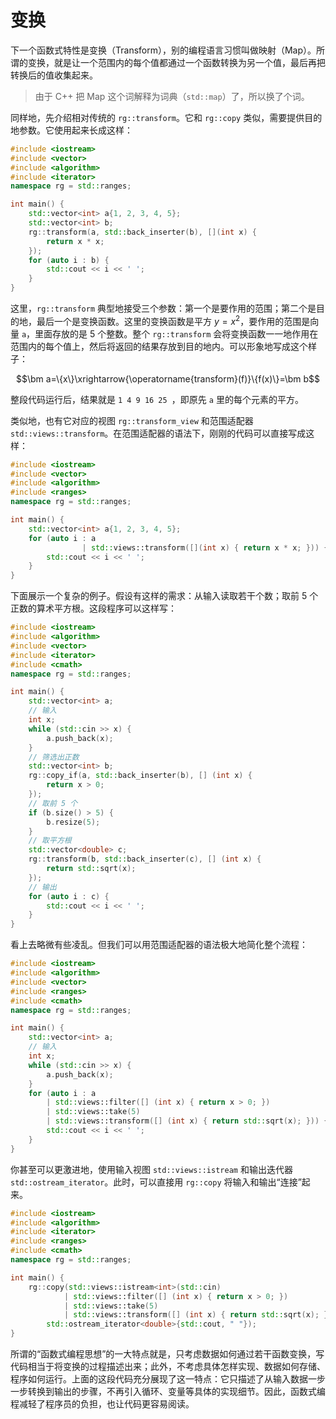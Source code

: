 # 变换

下一个函数式特性是变换（Transform），别的编程语言习惯叫做映射（Map）。所谓的变换，就是让一个范围内的每个值都通过一个函数转换为另一个值，最后再把转换后的值收集起来。

> 由于 C++ 把 Map 这个词解释为词典（`std::map`）了，所以换了个词。

同样地，先介绍相对传统的 `rg::transform`。它和 `rg::copy` 类似，需要提供目的地参数。它使用起来长成这样：

```cpp codemo
#include <iostream>
#include <vector>
#include <algorithm>
#include <iterator>
namespace rg = std::ranges;

int main() {
    std::vector<int> a{1, 2, 3, 4, 5};
    std::vector<int> b;
    rg::transform(a, std::back_inserter(b), [](int x) {
        return x * x;
    });
    for (auto i : b) {
        std::cout << i << ' ';
    }
}
```

这里，`rg::transform` 典型地接受三个参数：第一个是要作用的范围；第二个是目的地，最后一个是变换函数。这里的变换函数是平方 $y=x^2$，要作用的范围是向量 `a`，里面存放的是 5 个整数。整个 `rg::transform` 会将变换函数一一地作用在范围内的每个值上，然后将返回的结果存放到目的地内。可以形象地写成这个样子：

$$\bm a=\{x\}\xrightarrow{\operatorname{transform}(f)}\{f(x)\}=\bm b$$

整段代码运行后，结果就是 `1 4 9 16 25 `，即原先 `a` 里的每个元素的平方。

类似地，也有它对应的视图 `rg::transform_view` 和范围适配器 `std::views::transform`。在范围适配器的语法下，刚刚的代码可以直接写成这样：

```cpp codemo
#include <iostream>
#include <vector>
#include <algorithm>
#include <ranges>
namespace rg = std::ranges;

int main() {
    std::vector<int> a{1, 2, 3, 4, 5};
    for (auto i : a
                | std::views::transform([](int x) { return x * x; })) {
        std::cout << i << ' ';
    }
}
```

下面展示一个复杂的例子。假设有这样的需求：从输入读取若干个数；取前 5 个正数的算术平方根。这段程序可以这样写：

```cpp codemo(input=1 -4 2 -6 3 5 -2 0 4 -6 7)
#include <iostream>
#include <algorithm>
#include <vector>
#include <iterator>
#include <cmath>
namespace rg = std::ranges;

int main() {
    std::vector<int> a;
    // 输入
    int x;
    while (std::cin >> x) {
        a.push_back(x);
    }
    // 筛选出正数
    std::vector<int> b;
    rg::copy_if(a, std::back_inserter(b), [] (int x) {
        return x > 0;
    });
    // 取前 5 个
    if (b.size() > 5) {
        b.resize(5);
    }
    // 取平方根
    std::vector<double> c;
    rg::transform(b, std::back_inserter(c), [] (int x) {
        return std::sqrt(x);
    });
    // 输出
    for (auto i : c) {
        std::cout << i << ' ';
    }
}
```

看上去略微有些凌乱。但我们可以用范围适配器的语法极大地简化整个流程：

```cpp codemo(input=1 -4 2 -6 3 5 -2 0 4 -6 7)
#include <iostream>
#include <algorithm>
#include <vector>
#include <ranges>
#include <cmath>
namespace rg = std::ranges;

int main() {
    std::vector<int> a;
    // 输入
    int x;
    while (std::cin >> x) {
        a.push_back(x);
    }
    for (auto i : a
        | std::views::filter([] (int x) { return x > 0; })
        | std::views::take(5)
        | std::views::transform([] (int x) { return std::sqrt(x); })) {
        std::cout << i << ' ';
    }
}
```

你甚至可以更激进地，使用输入视图 `std::views::istream` 和输出迭代器 `std::ostream_iterator`。此时，可以直接用 `rg::copy` 将输入和输出“连接”起来。

```cpp codemo(input=1 -4 2 -6 3 5 -2 0 4 -6 7)
#include <iostream>
#include <algorithm>
#include <iterator>
#include <ranges>
#include <cmath>
namespace rg = std::ranges;

int main() {
    rg::copy(std::views::istream<int>(std::cin)
            | std::views::filter([] (int x) { return x > 0; })
            | std::views::take(5)
            | std::views::transform([] (int x) { return std::sqrt(x); }),
        std::ostream_iterator<double>{std::cout, " "});
}
```

所谓的“函数式编程思想”的一大特点就是，只考虑数据如何通过若干函数变换，写代码相当于将变换的过程描述出来；此外，不考虑具体怎样实现、数据如何存储、程序如何运行。上面的这段代码充分展现了这一特点：它只描述了从输入数据一步一步转换到输出的步骤，不再引入循环、变量等具体的实现细节。因此，函数式编程减轻了程序员的负担，也让代码更容易阅读。
